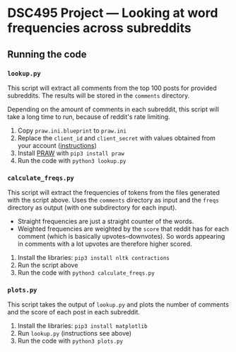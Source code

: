 # DSC495 Project — Looking at word frequencies across subreddits

## Running the code

### `lookup.py`

This script will extract all comments from the top 100 posts for provided subreddits. The results will be stored in the `comments` directory.

Depending on the amount of comments in each subreddit, this script will take a long time to run, because of reddit's rate limiting.

1. Copy `praw.ini.blueprint` to `praw.ini`
2. Replace the `client_id` and `client_secret` with values obtained from your account ([instructions](https://github.com/reddit-archive/reddit/wiki/OAuth2-Quick-Start-Example#first-steps))
3. Install [PRAW](https://praw.readthedocs.io/en/stable/) with `pip3 install praw`
4. Run the code with `python3 lookup.py`

### `calculate_freqs.py`

This script will extract the frequencies of tokens from the files generated with the script above. Uses the `comments` directory as input and the `freqs` directory as output (with one subdirectory for each input).

- Straight frequencies are just a straight counter of the words.
- Weighted frequencies are weighted by the `score` that reddit has for each comment (which is basically upvotes–downvotes). So words appearing in comments with a lot upvotes are therefore higher scored.

1. Install the libraries: `pip3 install nltk contractions`
2. Run the script above
3. Run the code with `python3 calculate_freqs.py`

### `plots.py`

This script takes the output of `lookup.py` and plots the number of comments and the score of each post in each subreddit.

1. Install the libraries: `pip3 install matplotlib`
2. Run `lookup.py` (instructions see above)
3. Run the code with `python3 plots.py`
